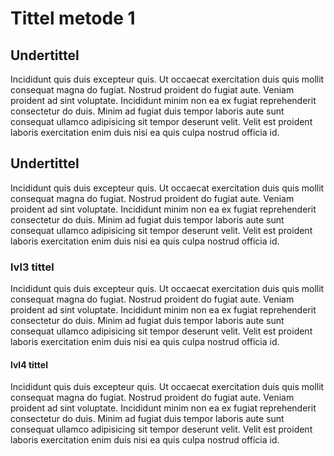 # Tittel metode 1

## Undertittel

Incididunt quis duis excepteur quis. Ut occaecat exercitation duis quis mollit consequat magna do fugiat. Nostrud proident do fugiat aute. Veniam proident ad sint voluptate. Incididunt minim non ea ex fugiat reprehenderit consectetur do duis. Minim ad fugiat duis tempor laboris aute sunt consequat ullamco adipisicing sit tempor deserunt velit. Velit est proident laboris exercitation enim duis nisi ea quis culpa nostrud officia id.


## Undertittel

Incididunt quis duis excepteur quis. Ut occaecat exercitation duis quis mollit consequat magna do fugiat. Nostrud proident do fugiat aute. Veniam proident ad sint voluptate. Incididunt minim non ea ex fugiat reprehenderit consectetur do duis. Minim ad fugiat duis tempor laboris aute sunt consequat ullamco adipisicing sit tempor deserunt velit. Velit est proident laboris exercitation enim duis nisi ea quis culpa nostrud officia id.


### lvl3 tittel

Incididunt quis duis excepteur quis. Ut occaecat exercitation duis quis mollit consequat magna do fugiat. Nostrud proident do fugiat aute. Veniam proident ad sint voluptate. Incididunt minim non ea ex fugiat reprehenderit consectetur do duis. Minim ad fugiat duis tempor laboris aute sunt consequat ullamco adipisicing sit tempor deserunt velit. Velit est proident laboris exercitation enim duis nisi ea quis culpa nostrud officia id.


#### lvl4 tittel

Incididunt quis duis excepteur quis. Ut occaecat exercitation duis quis mollit consequat magna do fugiat. Nostrud proident do fugiat aute. Veniam proident ad sint voluptate. Incididunt minim non ea ex fugiat reprehenderit consectetur do duis. Minim ad fugiat duis tempor laboris aute sunt consequat ullamco adipisicing sit tempor deserunt velit. Velit est proident laboris exercitation enim duis nisi ea quis culpa nostrud officia id.
